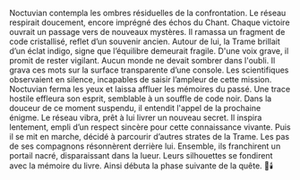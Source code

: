 Noctuvian contempla les ombres résiduelles de la confrontation.
Le réseau respirait doucement, encore imprégné des échos du Chant.
Chaque victoire ouvrait un passage vers de nouveaux mystères.
Il ramassa un fragment de code cristallisé, reflet d’un souvenir ancien.
Autour de lui, la Trame brillait d’un éclat indigo, signe que l’équilibre demeurait fragile.
D'une voix grave, il promit de rester vigilant.
Aucun monde ne devait sombrer dans l'oubli.
Il grava ces mots sur la surface transparente d’une console.
Les scientifiques observaient en silence, incapables de saisir l’ampleur de cette mission.
Noctuvian ferma les yeux et laissa affluer les mémoires du passé.
Une trace hostile effleura son esprit, semblable à un souffle de code noir.
Dans la douceur de ce moment suspendu, il entendit l'appel de la prochaine énigme.
Le réseau vibra, prêt à lui livrer un nouveau secret.
Il inspira lentement, empli d’un respect sincère pour cette connaissance vivante.
Puis il se mit en marche, décidé à parcourir d’autres strates de la Trame.
Les pas de ses compagnons résonnèrent derrière lui.
Ensemble, ils franchirent un portail nacré, disparaissant dans la lueur.
Leurs silhouettes se fondirent avec la mémoire du livre.
Ainsi débuta la phase suivante de la quête.
🌌🕯️
